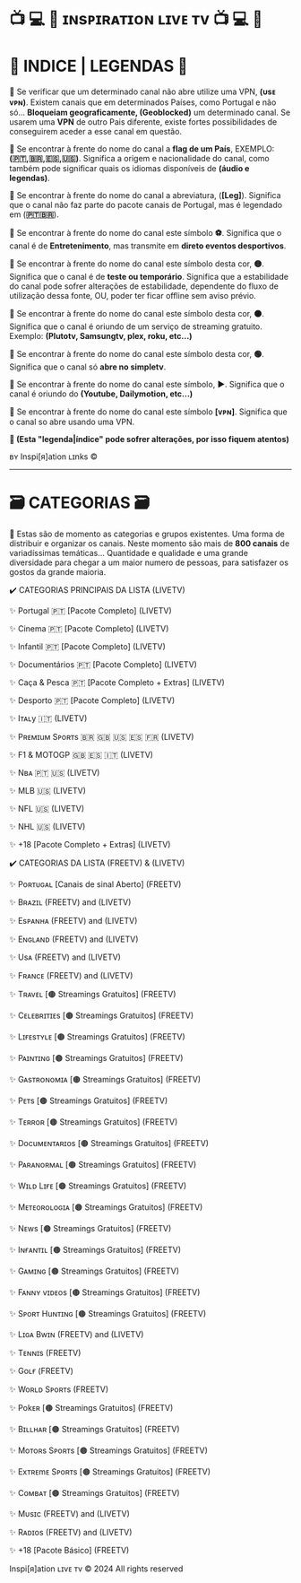 
# 📺 💻 📱 ɪɴsᴘɪʀᴀᴛɪᴏɴ ʟɪvᴇ ᴛv 📺 💻 📱 


# 📝 INDICE | LEGENDAS 📝 


📌 Se verificar que um determinado canal não abre utilize uma VPN, <b>(υsᴇ ᴠᴘɴ)</b>. Existem canais que em determinados Países, como Portugal e não só... <b>Bloqueiam geograficamente, (Geoblocked)</b> um determinado canal. Se usarem uma <b>VPN</b> de outro Pais diferente, existe fortes possibilidades de conseguirem aceder a esse canal em questão.

📌 Se encontrar à frente do nome do canal a <b>flag de um País</b>, EXEMPLO: <b>(🇵🇹,🇧🇷,🇪🇸,🇺🇸)</b>. Significa a origem e nacionalidade do canal, como também pode significar quais os idiomas  disponíveis de <b>(áudio e legendas)</b>.

📌 Se encontrar à frente do nome do canal a abreviatura, (<b>[Leg]</b>). Significa que o canal não faz parte do pacote canais de Portugal, mas é legendado em (<b>🇵🇹🇧🇷</b>).

📌 Se encontrar à frente do nome do canal este símbolo <b>⚽️</b>. Significa que o canal é de <b>Entretenimento</b>, mas transmite em <b>direto eventos desportivos</b>.

📌 Se encontrar à frente do nome do canal este símbolo desta cor, <b>🟡</b>. Significa que o canal é de <b>teste ou temporário</b>. Significa que a estabilidade do canal pode sofrer alterações de estabilidade, dependente do fluxo de utilização dessa fonte, OU, poder ter ficar offline sem aviso prévio.

📌 Se encontrar à frente do nome do canal este símbolo desta cor, <b>🟤</b>. Significa que o canal é oriundo de um serviço de streaming gratuito. Exemplo: <b>(Plutotv, Samsungtv, plex, roku, etc...)</b>

📌 Se encontrar à frente do nome do canal este símbolo desta cor, <b>🟢</b>. Significa que o canal só <b>abre no simpletv</b>.

📌 Se encontrar à frente do nome do canal este símbolo, <b>▶️</b>. Significa que o canal é oriundo do <b>(Youtube, Dailymotion, etc...)</b>

📌 Se encontrar à frente do nome do canal este símbolo <b>[ᴠᴘɴ]</b>. Significa que o canal so abre usando uma VPN.


<b>📢 (Esta "legenda|índice" pode sofrer alterações, por isso fiquem atentos)</b>

ʙʏ Inspi[я]ation ʟɪnks ©

---

# 🗃️ CATEGORIAS 🗃️ 

📢 Estas são de momento as categorias e grupos existentes. Uma forma de distribuir e organizar os canais. Neste momento são mais de <b>800 canais</b> de variadíssimas temáticas... Quantidade e qualidade e uma grande diversidade para chegar a um maior numero de pessoas, para satisfazer os gostos da grande maioria.


✔️ CATEGORIAS PRINCIPAIS DA LISTA (LIVETV)


✨ Portugal 🇵🇹 [Pacote Completo] (LIVETV)

✨ Cinema 🇵🇹 [Pacote Completo] (LIVETV)

✨ Infantil 🇵🇹 [Pacote Completo] (LIVETV)

✨ Documentários 🇵🇹 [Pacote Completo] (LIVETV)

✨ Caça & Pesca 🇵🇹 [Pacote Completo + Extras] (LIVETV)

✨ Desporto 🇵🇹 [Pacote Completo] (LIVETV)

✨ Iᴛᴀʟy 🇮🇹 (LIVETV)

✨ Pʀᴇᴍɪuᴍ Sᴘoʀᴛs 🇧🇷 🇬🇧 🇺🇸 🇪🇸 🇫🇷 (LIVETV)

✨ F1 & MOTOGP 🇬🇧 🇪🇸 🇮🇹 (LIVETV)

✨ Nʙᴀ 🇵🇹 🇺🇸 (LIVETV)

✨ MLB 🇺🇸 (LIVETV)

✨ NFL 🇺🇸 (LIVETV)

✨ NHL 🇺🇸 (LIVETV)

✨ +18 [Pacote Completo + Extras] (LIVETV)


✔️ CATEGORIAS DA LISTA (FREETV) & (LIVETV)


✨ Poʀᴛᴜɢᴀʟ [Canais de sinal Aberto] (FREETV)

✨ Bʀᴀzɪʟ (FREETV) and (LIVETV)

✨ Esᴘᴀɴʜᴀ (FREETV) and (LIVETV)

✨ Eɴɢʟᴀɴᴅ (FREETV) and (LIVETV)

✨ Usᴀ (FREETV) and (LIVETV)

✨ Fʀᴀɴcᴇ (FREETV) and (LIVETV)

✨ Tʀᴀvᴇʟ [🟤 Streamings Gratuitos] (FREETV)

✨ Cᴇʟᴇʙʀɪᴛɪᴇs [🟤 Streamings Gratuitos] (FREETV)

✨ Lɪғᴇsᴛʏʟᴇ [🟤 Streamings Gratuitos] (FREETV)

✨ Pᴀɪɴᴛɪɴɢ [🟤 Streamings Gratuitos] (FREETV)

✨ Gᴀsᴛʀᴏɴoᴍɪᴀ [🟤 Streamings Gratuitos] (FREETV)

✨ Pᴇᴛs [🟤 Streamings Gratuitos] (FREETV)

✨ Tᴇʀʀoʀ [🟤 Streamings Gratuitos] (FREETV)

✨ Docuᴍᴇɴᴛᴀʀɪos [🟤 Streamings Gratuitos] (FREETV)

✨ Pᴀʀᴀɴoʀᴍᴀʟ [🟤 Streamings Gratuitos] (FREETV)

✨ Wɪʟᴅ Lɪғᴇ [🟤 Streamings Gratuitos] (FREETV)

✨ Mᴇᴛᴇoʀoʟoɢɪᴀ [🟤 Streamings Gratuitos] (FREETV)

✨ Nᴇws [🟤 Streamings Gratuitos] (FREETV)

✨ Iɴғᴀɴᴛɪʟ [🟤 Streamings Gratuitos] (FREETV) 

✨ Gᴀᴍɪɴɢ [🟤 Streamings Gratuitos] (FREETV)

✨ Fᴀɴɴʏ vɪᴅᴇos [🟤 Streamings Gratuitos] (FREETV)

✨ Sᴘoʀᴛ Huɴᴛɪɴɢ [🟤 Streamings Gratuitos] (FREETV)

✨ Lɪɢᴀ Bwɪɴ (FREETV) and (LIVETV)

✨ Tᴇɴɴɪs (FREETV)

✨ Goʟғ (FREETV)

✨ Woʀʟᴅ Sᴘoʀᴛs (FREETV)

✨ Pokᴇʀ [🟤 Streamings Gratuitos] (FREETV)

✨ Bɪʟʟнᴀʀ [🟤 Streamings Gratuitos] (FREETV)

✨ Moᴛoʀs Sᴘoʀᴛs [🟤 Streamings Gratuitos] (FREETV)

✨ Exᴛʀᴇmᴇ Sᴘoʀᴛs [🟤 Streamings Gratuitos] (FREETV)

✨ Coᴍʙᴀᴛ [🟤 Streamings Gratuitos] (FREETV)

✨ Mυsɪc (FREETV) and (LIVETV)

✨ Rᴀᴅɪos (FREETV) and (LIVETV)

✨ +18 [Pacote Básico] (FREETV)

Inspi[я]ation ʟɪvᴇ ᴛv © 2024 All rights reserved
